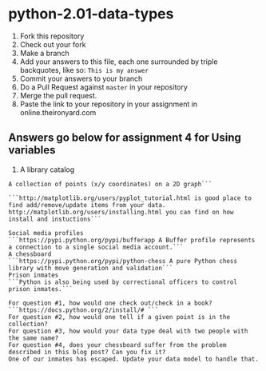 # python-2.01-data-types

  1. Fork this repository
  2. Check out your fork
  3. Make a branch
  4. Add your answers to this file, each one surrounded by triple backquotes, like so:
    ```
    This is my answer
    ```
  5. Commit your answers to your branch
  6. Do a Pull Request against `master` in your repository
  7. Merge the pull request.
  8. Paste the link to your repository in your assignment in online.theironyard.com

  ## Answers go below for assignment 4 for Using variables

  1. A library catalog
  ``` https://docs.python.org/2/install/# is good place to go learn and to download and install libary module and
A collection of points (x/y coordinates) on a 2D graph```

```http://matplotlib.org/users/pyplot_tutorial.html is good place to find add/remove/update items from your data.
http://matplotlib.org/users/installing.html you can find on how install and instuctions```

Social media profiles
```https://pypi.python.org/pypi/bufferapp A Buffer profile represents a connection to a single social media account.```
A chessboard
```https://pypi.python.org/pypi/python-chess A pure Python chess library with move generation and validation```
Prison inmates
```Python is also being used by correctional officers to control prison inmates.```

For question #1, how would one check out/check in a book? ```https://docs.python.org/2/install/# ```
For question #2, how would one tell if a given point is in the collection?
For question #3, how would your data type deal with two people with the same name?
For question #4, does your chessboard suffer from the problem described in this blog post? Can you fix it?
One of our inmates has escaped. Update your data model to handle that.
